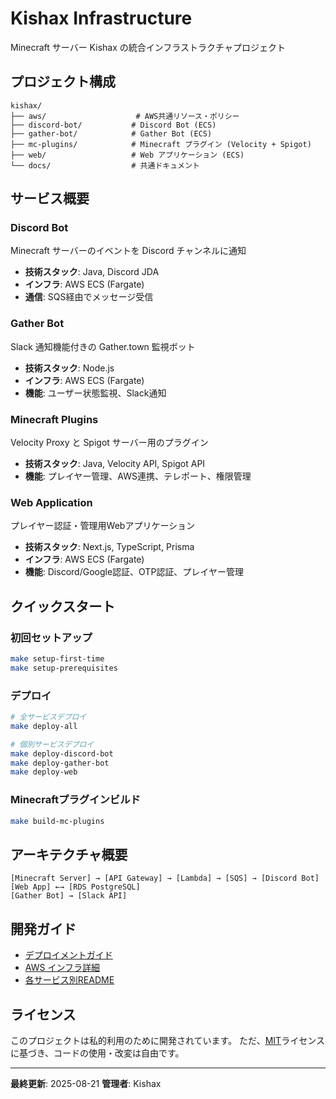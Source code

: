 # Kishax Infrastructure

Minecraft サーバー Kishax の統合インフラストラクチャプロジェクト

## プロジェクト構成

```
kishax/
├── aws/                    # AWS共通リソース・ポリシー
├── discord-bot/           # Discord Bot (ECS)
├── gather-bot/            # Gather Bot (ECS)
├── mc-plugins/            # Minecraft プラグイン (Velocity + Spigot)
├── web/                   # Web アプリケーション (ECS)
└── docs/                  # 共通ドキュメント
```

## サービス概要

### Discord Bot
Minecraft サーバーのイベントを Discord チャンネルに通知

- **技術スタック**: Java, Discord JDA
- **インフラ**: AWS ECS (Fargate)
- **通信**: SQS経由でメッセージ受信

### Gather Bot  
Slack 通知機能付きの Gather.town 監視ボット

- **技術スタック**: Node.js
- **インフラ**: AWS ECS (Fargate)
- **機能**: ユーザー状態監視、Slack通知

### Minecraft Plugins
Velocity Proxy と Spigot サーバー用のプラグイン

- **技術スタック**: Java, Velocity API, Spigot API
- **機能**: プレイヤー管理、AWS連携、テレポート、権限管理

### Web Application
プレイヤー認証・管理用Webアプリケーション

- **技術スタック**: Next.js, TypeScript, Prisma
- **インフラ**: AWS ECS (Fargate)
- **機能**: Discord/Google認証、OTP認証、プレイヤー管理

## クイックスタート

### 初回セットアップ
```bash
make setup-first-time
make setup-prerequisites
```

### デプロイ
```bash
# 全サービスデプロイ
make deploy-all

# 個別サービスデプロイ  
make deploy-discord-bot
make deploy-gather-bot
make deploy-web
```

### Minecraftプラグインビルド
```bash
make build-mc-plugins
```

## アーキテクチャ概要

```
[Minecraft Server] → [API Gateway] → [Lambda] → [SQS] → [Discord Bot]
[Web App] ←→ [RDS PostgreSQL]
[Gather Bot] → [Slack API]
```

## 開発ガイド

- [デプロイメントガイド](./aws/DEPLOY.md)
- [AWS インフラ詳細](./aws/README.md)
- [各サービス別README](./*/README.md)

## ライセンス

このプロジェクトは私的利用のために開発されています。
ただ、[MIT](LICENSE)ライセンスに基づき、コードの使用・改変は自由です。

---

**最終更新**: 2025-08-21
**管理者**: Kishax
